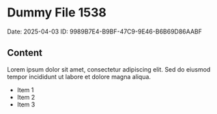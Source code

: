 # Dummy File 1538

Date: 2025-04-03
ID: 9989B7E4-B9BF-47C9-9E46-B6B69D86AABF

## Content

Lorem ipsum dolor sit amet, consectetur adipiscing elit.
Sed do eiusmod tempor incididunt ut labore et dolore magna aliqua.

* Item 1
* Item 2
* Item 3
